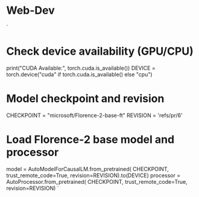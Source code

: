 # Web-Dev

`
# Check device availability (GPU/CPU)
print("CUDA Available:", torch.cuda.is_available())
DEVICE = torch.device("cuda" if torch.cuda.is_available() else "cpu")
# Model checkpoint and revision
CHECKPOINT = "microsoft/Florence-2-base-ft"
REVISION = 'refs/pr/6'
# Load Florence-2 base model and processor
model = AutoModelForCausalLM.from_pretrained(
CHECKPOINT, trust_remote_code=True, revision=REVISION).to(DEVICE)
processor = AutoProcessor.from_pretrained(
CHECKPOINT, trust_remote_code=True, revision=REVISION)
`
